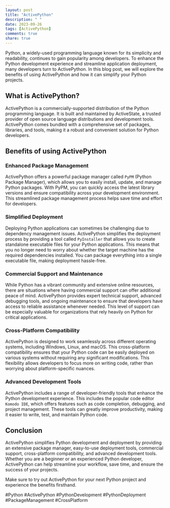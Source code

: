 ```yaml
---
layout: post
title: "ActivePython"
description: " "
date: 2023-09-26
tags: [ActivePython]
comments: true
share: true
---
```


Python, a widely-used programming language known for its simplicity and readability, continues to gain popularity among developers. To enhance the Python development experience and streamline application deployment, many developers turn to ActivePython. In this blog post, we will explore the benefits of using ActivePython and how it can simplify your Python projects.

## What is ActivePython?

ActivePython is a commercially-supported distribution of the Python programming language. It is built and maintained by ActiveState, a trusted provider of open source language distributions and development tools. ActivePython comes bundled with a comprehensive set of packages, libraries, and tools, making it a robust and convenient solution for Python developers.

## Benefits of using ActivePython

### Enhanced Package Management

ActivePython offers a powerful package manager called `PyPM` (Python Package Manager), which allows you to easily install, update, and manage Python packages. With PyPM, you can quickly access the latest library versions and ensure compatibility across your development environment. This streamlined package management process helps save time and effort for developers.

### Simplified Deployment

Deploying Python applications can sometimes be challenging due to dependency management issues. ActivePython simplifies the deployment process by providing a tool called `PyInstaller` that allows you to create standalone executable files for your Python applications. This means that you no longer need to worry about whether the target machine has the required dependencies installed. You can package everything into a single executable file, making deployment hassle-free.

### Commercial Support and Maintenance

While Python has a vibrant community and extensive online resources, there are situations where having commercial support can offer additional peace of mind. ActivePython provides expert technical support, advanced debugging tools, and ongoing maintenance to ensure that developers have access to reliable assistance whenever needed. This level of support can be especially valuable for organizations that rely heavily on Python for critical applications.

### Cross-Platform Compatibility

ActivePython is designed to work seamlessly across different operating systems, including Windows, Linux, and macOS. This cross-platform compatibility ensures that your Python code can be easily deployed on various systems without requiring any significant modifications. This flexibility allows developers to focus more on writing code, rather than worrying about platform-specific nuances.

### Advanced Development Tools

ActivePython includes a range of developer-friendly tools that enhance the Python development experience. This includes the popular code editor `Komodo IDE`, which offers features such as code completion, debugging, and project management. These tools can greatly improve productivity, making it easier to write, test, and maintain Python code.

## Conclusion

ActivePython simplifies Python development and deployment by providing an extensive package manager, easy-to-use deployment tools, commercial support, cross-platform compatibility, and advanced development tools. Whether you are a beginner or an experienced Python developer, ActivePython can help streamline your workflow, save time, and ensure the success of your projects.

Make sure to try out ActivePython for your next Python project and experience the benefits firsthand.

#Python #ActivePython #PythonDevelopment #PythonDeployment #PackageManagement #CrossPlatform